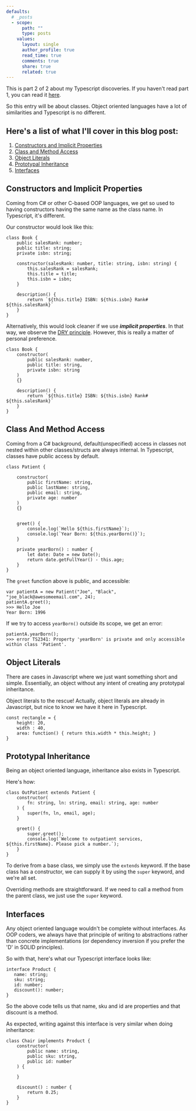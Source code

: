 ```yaml
---
defaults:
  # _posts
  - scope:
      path: ""
      type: posts
    values:
      layout: single
      author_profile: true
      read_time: true
      comments: true
      share: true
      related: true
---
```


This is part 2 of 2 about my Typescript discoveries. If you haven't read part 1, you can read it [here](https://deanagan.github.io/Discovering-Typescript-Part-1/).

So this entry will be about classes. Object oriented languages have a lot of similarities and Typescript is no different.

## Here's a list of what I'll cover in this blog post:
1. [Constructors and Implicit Properties](#constructors-and-implicit-properties)
2. [Class and Method Access](#class-and-method-access)
3. [Object Literals](#object-literals)
4. [Prototypal Inheritance](#prototypal-inheritance)
5. [Interfaces](#interfaces)



## Constructors and Implicit Properties

Coming from C# or other C-based OOP languages, we get so used to having constructors having the same name as the class name. In Typescript, it's different.

Our constructor would look like this:

```
class Book {
    public salesRank: number;
    public title: string;
    private isbn: string;

    constructor(salesRank: number, title: string, isbn: string) {
        this.salesRank = salesRank;
        this.title = title;
        this.isbn = isbn;
    }

    description() {
        return `${this.title} ISBN: ${this.isbn} Rank# ${this.salesRank}`
    }
}
```

Alternatively, this would look cleaner if we use ***implicit properties***. In that way, we observe the [DRY principle](https://en.wikipedia.org/wiki/Don%27t_repeat_yourself). However, this is really a matter of personal preference.

```
class Book {
    constructor(
        public salesRank: number,
        public title: string,
        private isbn: string
    )
    {}

    description() {
        return `${this.title} ISBN: ${this.isbn} Rank# ${this.salesRank}`
    }
}
```
## Class And Method Access

 Coming from a C# background, default(unspecified) access in classes not nested within other classes/structs are always internal. In Typescript, classes have public access by default.
```
class Patient {

    constructor(
        public firstName: string,
        public lastName: string,
        public email: string,
        private age: number
    )
    {}


    greet() {
        console.log(`Hello ${this.firstName}`);
        console.log(`Year Born: ${this.yearBorn()}`);
    }

    private yearBorn() : number {
        let date: Date = new Date();
        return date.getFullYear() - this.age;
    }
}
```

The `greet` function above is public, and accessible:
```
var patientA = new Patient("Joe", "Black", "joe_black@awesomeemail.com", 24);
patientA.greet();
>>> Hello Joe
Year Born: 1996
```

If we try to access `yearBorn()` outside its scope,  we get an error:
```
patientA.yearBorn();
>>> error TS2341: Property 'yearBorn' is private and only accessible within class 'Patient'.
```

## Object Literals
There are cases in Javascript where we just want something short and simple. Essentially, an object without any intent of creating any prototypal inheritance.

Object literals to the rescue! Actually, object literals are already in Javascript, but nice to know we have it here in Typescript.
```
const rectangle = {
    height: 20,
    width : 40,
    area: function() { return this.width * this.height; }
}
```

## Prototypal Inheritance
Being an object oriented language, inheritance also exists in Typescript.

Here's how:
```
class OutPatient extends Patient {
    constructor(
        fn: string, ln: string, email: string, age: number
    ) {
        super(fn, ln, email, age);
    }

    greet() {
        super.greet();
        console.log(`Welcome to outpatient services, ${this.firstName}. Please pick a number.`);
    }
}
```

To derive from a base class, we simply use the `extends` keyword. If the base class has a constructor, we can supply it by using the `super` keyword, and we're all set.

Overriding methods are straightforward. If we need to call a method from the parent class, we just use the `super` keyword.

## Interfaces
 Any object oriented language wouldn't be complete without interfaces. As OOP coders, we always have that principle of writing to abstractions rather than concrete implementations (or dependency inversion if you prefer the 'D' in SOLID principles).

 So with that, here's what our Typescript interface looks like:
 ```
 interface Product {
    name: string;
    sku: string;
    id: number;
    discount(): number;
}
```

So the above code tells us that name, sku and id are properties and that discount is a method.

As expected, writing against this interface is very similar when doing inheritance:
```
class Chair implements Product {
    constructor(
        public name: string,
        public sku: string,
        public id: number
    ) {

    }

    discount() : number {
        return 0.25;
    }
}
```
